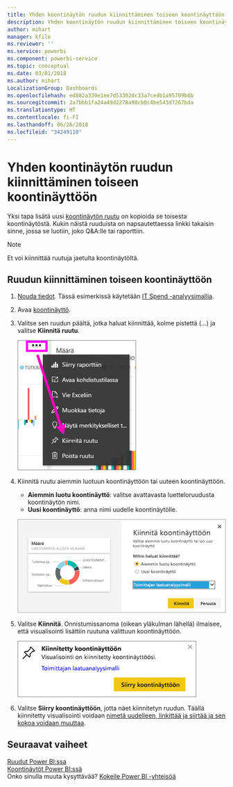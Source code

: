 ```yaml
---
title: Yhden koontinäytön ruudun kiinnittäminen toiseen koontinäyttöön
description: Yhden koontinäytön ruudun kiinnittäminen toiseen koontinäyttöön
author: mihart
manager: kfile
ms.reviewer: ''
ms.service: powerbi
ms.component: powerbi-service
ms.topic: conceptual
ms.date: 03/01/2018
ms.author: mihart
LocalizationGroup: Dashboards
ms.openlocfilehash: ed882a339e1ee7d53302dc33a7cedb1a95709b8b
ms.sourcegitcommit: 2a7bbb1fa24a49d2278a90cb0c4be543d7267bda
ms.translationtype: HT
ms.contentlocale: fi-FI
ms.lasthandoff: 06/26/2018
ms.locfileid: "34249110"
---
```

# <a name="pin-a-tile-from-one-dashboard-to-another-dashboard"></a>Yhden koontinäytön ruudun kiinnittäminen toiseen koontinäyttöön
Yksi tapa lisätä uusi [koontinäytön ruutu](service-dashboard-tiles.md) on kopioida se toisesta koontinäytöstä. Kukin näistä ruuduista on napsautettaessa linkki takaisin sinne, jossa se luotiin, joko Q&A:lle tai raporttiin. 

> [!NOTE]
> Et voi kiinnittää ruutuja jaetulta koontinäytöltä.

## <a name="pin-a-tile-to-another-dashboard"></a>Ruudun kiinnittäminen toiseen koontinäyttöön
1. [Nouda tiedot](service-get-data.md). Tässä esimerkissä käytetään [IT Spend -analyysimallia](sample-it-spend.md).
2. Avaa [koontinäyttö](service-dashboards.md).
3. Valitse sen ruudun päältä, jotka haluat kiinnittää, kolme pistettä (...) ja valitse **Kiinnitä ruutu**.  
   
   ![kolmen pisteen valikko](media/service-pin-tile-to-another-dashboard/power-bi-pin-another-dash.png)
4. Kiinnitä ruutu aiemmin luotuun koontinäyttöön tai uuteen koontinäyttöön. 
   
   * **Aiemmin luotu koontinäyttö**: valitse avattavasta luetteloruudusta koontinäytön nimi.
   * **Uusi koontinäyttö**: anna nimi uudelle koontinäytölle.
   
   ![Kiinnitä koontinäyttöön -valintaikkuna](media/service-pin-tile-to-another-dashboard/pbi_pintoanotherdash.png)
5. Valitse **Kiinnitä**.
   Onnistumissanoma (oikean yläkulman lähellä) ilmaisee, että visualisointi lisättiin ruutuna valittuun koontinäyttöön.
   
   ![Kiinnitetty koontinäyttöön -ikkuna](media/service-pin-tile-to-another-dashboard/power-bi-pin-success.png)
6. Valitse **Siirry koontinäyttöön**, jotta näet kiinnitetyn ruudun. Täällä kiinnitetty visualisointi voidaan [nimetä uudelleen, linkittää ja siirtää ja sen kokoa voidaan muuttaa](service-dashboard-edit-tile.md).

## <a name="next-steps"></a>Seuraavat vaiheet
[Ruudut Power BI:ssa](service-dashboard-tiles.md)  
[Koontinäytöt Power BI:ssä](service-dashboards.md)  
Onko sinulla muuta kysyttävää? [Kokeile Power BI -yhteisöä](http://community.powerbi.com/)

